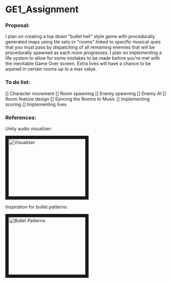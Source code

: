 # GE1_Assignment

### Proposal:
I plan on creating a top down "bullet hell" style game with procedurally generated maps using tile sets or "rooms" linked to specific musical ques that you must pass by dispatching of all remaining enemies that will be procedurally spawned as each room progresses. I plan on implementing a life system to allow for some mistakes to be made before you're met with the inevitable Game Over screen. Extra lives will have a chance to be aquired in certain rooms up to a max value.


### To do list:
[] Character movement
[] Room spawning
[] Enemy spawning
[] Enemy AI
[] Room feature design
[] Syncing the Rooms to Music
[] Implementing scoring
[] Implementing lives


### References:
Unity audio visualizer:

<a href="http://www.youtube.com/watch?feature=player_embedded&v=5pmoP1ZOoNs
" target="_blank"><img src="http://img.youtube.com/vi/5pmoP1ZOoNs/0.jpg" 
alt="Visualizer" width="240" height="180" border="10" /></a>

Inspiration for bullet patterns:

<a href="http://www.youtube.com/watch?feature=player_embedded&v=8LxIeRE0slc
" target="_blank"><img src="http://img.youtube.com/vi/8LxIeRE0slc/0.jpg" 
alt="Bullet Patterns" width="240" height="180" border="10" /></a>
